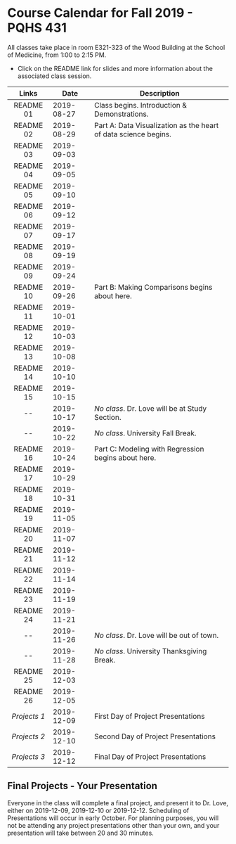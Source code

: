# Course Calendar for Fall 2019 - PQHS 431

All classes take place in room E321-323 of the Wood Building at the School of Medicine, from 1:00 to 2:15 PM.

- Click on the README link for slides and more information about the associated class session.

Links | Date | Description
:------: | ----------- | ----------------------------------------
README 01 | 2019-08-27 | Class begins. Introduction & Demonstrations.
README 02 | 2019-08-29 | Part A: Data Visualization as the heart of data science begins.
README 03 | 2019-09-03 | 
README 04 | 2019-09-05 | 
README 05 | 2019-09-10 | 
README 06 | 2019-09-12 | 
README 07 | 2019-09-17 | 
README 08 | 2019-09-19 | 
README 09 | 2019-09-24 | 
README 10 | 2019-09-26 | Part B: Making Comparisons begins about here.
README 11 | 2019-10-01 |
README 12 | 2019-10-03 | 
README 13 | 2019-10-08 | 
README 14 | 2019-10-10 | 
README 15 | 2019-10-15 | 
-- | 2019-10-17 | *No class*. Dr. Love will be at Study Section.
-- | 2019-10-22 | *No class*. University Fall Break.
README 16 | 2019-10-24 | Part C: Modeling with Regression begins about here.
README 17 | 2019-10-29 | 
README 18 | 2019-10-31 | 
README 19 | 2019-11-05 |
README 20 | 2019-11-07 |
README 21 | 2019-11-12 |
README 22 | 2019-11-14 |
README 23 | 2019-11-19 |
README 24 | 2019-11-21 |
-- | 2019-11-26 | *No class*. Dr. Love will be out of town.
-- | 2019-11-28 | *No class*. University Thanksgiving Break.
README 25 | 2019-12-03 | 
README 26 | 2019-12-05 |
*Projects 1* | 2019-12-09 | First Day of Project Presentations
*Projects 2* | 2019-12-10 | Second Day of Project Presentations
*Projects 3* | 2019-12-12 | Final Day of Project Presentations

## Final Projects - Your Presentation

Everyone in the class will complete a final project, and present it to Dr. Love, either on 2019-12-09, 2019-12-10 or 2019-12-12. Scheduling of Presentations will occur in early October. For planning purposes, you will not be attending any project presentations other than your own, and your presentation will take between 20 and 30 minutes.
